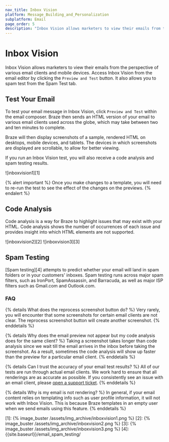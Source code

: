 ```yaml
---
nav_title: Inbox Vision
platform: Message_Building_and_Personalization
subplatform: Email
page_order: 5
description: "Inbox Vision allows marketers to view their emails from the perspective of various email clients and mobile devices. This reference article covers how to set up and use Inbox Vision."
---
```


# Inbox Vision

Inbox Vision allows marketers to view their emails from the perspective of various email clients and mobile devices. Access Inbox Vision from the email editor by clicking the `Preview and Test` button.  It also allows you to spam test from the Spam Test tab.

## Test Your Email

To test your email message in Inbox Vision, click `Preview and Test` within the email composer. Braze then sends an HTML version of your email to various email clients used across the globe, which may take between two and ten minutes to complete.

Braze will then display screenshots of a sample, rendered HTML on desktops, mobile devices, and tablets. The devices in which screenshots are displayed are scrollable, to allow for better viewing.

If you run an Inbox Vision test, you will also receive a code analysis and spam testing results.

![inboxvision1][1]

{% alert important %}
Once you make changes to a template, you will need to re-run the test to see the effect of the changes on the previews.
{% endalert %}

## Code Analysis

Code analysis is a way for Braze to highlight issues that may exist with your HTML.  Code analysis shows the number of occurrences of each issue and provides insight into which HTML elements are not supported.

![inboxvision2][2]
![inboxvision3][3]


## Spam Testing

[Spam testing][4] attempts to predict whether your email will land in spam folders or in your customers' inboxes.  Spam testing runs across major spam filters, such as IronPort, SpamAssassin, and Barracuda, as well as major ISP filters such as Gmail.com and Outlook.com.

### FAQ

{% details What does the reprocess screenshot button do? %}
Very rarely, you will encounter that some screenshots for certain email clients are not clear.  The reprocess screenshot button will create another screenshot.
{% enddetails %}

{% details Why does the email preview not appear but my code analysis does for the same client? %}
Taking a screenshot takes longer than code analysis since we wait till the email arrives in the inbox before taking the screenshot. As a result, sometimes the code analysis will show up faster than the preview for a particular email client.
{% enddetails %}

{% details Can I trust the accuracy of your email test results? %}
All of our tests are run through actual email clients. We work hard to ensure that all renderings are as accurate as possible.  If you consistently see an issue with an email client, please [open a support ticket]({{site.baseurl}}/support_contact/).
{% enddetails %}

{% details Why is my email is not rendering? %}
In general, if your email content relies on templating info such as user profile information, it will not work with Inbox Vision. This is because Braze templates in an empty user when we send emails using this feature.
{% enddetails %}


[1]: {% image_buster /assets/img_archive/inboxvision1.png %}
[2]: {% image_buster /assets/img_archive/inboxvision2.png %}
[3]: {% image_buster /assets/img_archive/inboxvision3.png %}
[4]: {{site.baseurl}}/email_spam_testing/

